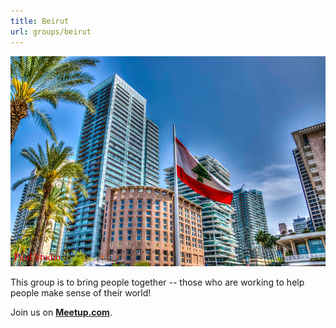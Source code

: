 ```yaml
---
title: Beirut
url: groups/beirut
---
```


![Beirut photo](/content/content-images/group-images/beirut.jpg)

This group is to bring people together -- those who are working to help people make sense of their world!

Join us on **[Meetup.com](https://www.meetup.com/Hacks-Hackers-Beirut/)**.
